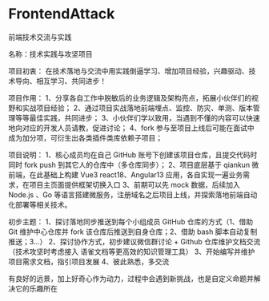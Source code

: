 # FrontendAttack
前端技术交流与实践

名称：技术实践与攻坚项目

项目初衷：
 在技术落地与交流中用实践倒逼学习、增加项目经验，兴趣驱动、技术导向、相互学习、共同进步！

项目作用：
 1、分享各自工作中脱敏后的业务逻辑及架构亮点，拓展小伙伴们的视野和实战项目经验；
 2、通过项目实战落地前端埋点、监控、防灾、单测、版本管理等等最佳实践，共同进步；
 3、小伙伴们学以致用，当遇到不懂的内容可以快速地向对应的开发人员请教，促进讨论；
 4、fork 参与至项目上线后可能在面试中成为加分项，可衍生出各类插件类库依赖子项目；

项目说明：
 1、核心成员均在自己 GitHub 账号下创建该项目仓库，且提交代码时同时 fork push 到其它人的仓库中（多仓库同步）；
 2、项目底层基于 qiankun 微前端，在此基础上构建 Vue3 react18、Angular13 应用，各自实现一遍业务需求，在项目主页面提供框架切换入口
 3、前期可以先 mock 数据，后续加入 Node.js 、Go 等语言搭建微服务，注册域名之后项目上线，并探索落地前端自动化部署等相关技术。

初步主题：
 1、探讨落地同步推送到每个小组成员 GitHub 仓库的方式（1、借助 Git 维护中心仓库并 fork 该仓库后推送到自身仓库；2、借助 bash 脚本自动复制推送；3…）
 2、探讨协作方式，初步建议微信群讨论 + Github 仓库维护文档交流（技术攻坚时考虑接入 语雀文档等更高效的知识管理工具）
 3、开始编写并维护 项目需求文档，指引项目发展
 4、彼此熟悉，多交流
 
有良好的远景，加上好奇心作为动力，过程中会遇到新挑战，也是自定义命题并解决它的乐趣所在
